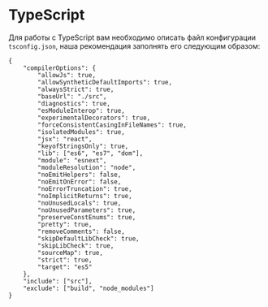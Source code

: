 # TypeScript

Для работы с TypeScript вам необходимо описать файл конфигурации `tsconfig.json`, наша рекомендация заполнять его следующим образом:

    {
        "compilerOptions": {
            "allowJs": true,
            "allowSyntheticDefaultImports": true,
            "alwaysStrict": true,
            "baseUrl": "./src",
            "diagnostics": true,
            "esModuleInterop": true,
            "experimentalDecorators": true,
            "forceConsistentCasingInFileNames": true,
            "isolatedModules": true,
            "jsx": "react",
            "keyofStringsOnly": true,
            "lib": ["es6", "es7", "dom"],
            "module": "esnext",
            "moduleResolution": "node",
            "noEmitHelpers": false,
            "noEmitOnError": false,
            "noErrorTruncation": true,
            "noImplicitReturns": true,
            "noUnusedLocals": true,
            "noUnusedParameters": true,
            "preserveConstEnums": true,
            "pretty": true,
            "removeComments": false,
            "skipDefaultLibCheck": true,
            "skipLibCheck": true,
            "sourceMap": true,
            "strict": true,
            "target": "es5"
        },
        "include": ["src"],
        "exclude": ["build", "node_modules"]
    }
